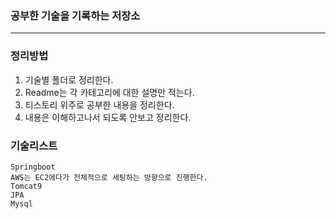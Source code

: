 ### 공부한 기술을 기록하는 저장소
----

### 정리방법
1. 기술별 폴더로 정리한다.
2. Readme는 각 카테고리에 대한 설명만 적는다.
3. 티스토리 위주로 공부한 내용을 정리한다.
4. 내용은 이해하고나서 되도록 안보고 정리한다.

### 기술리스트
```
Springboot
AWS는 EC2에다가 전체적으로 세팅하는 방향으로 진행한다.
Tomcat9
JPA
Mysql

```


